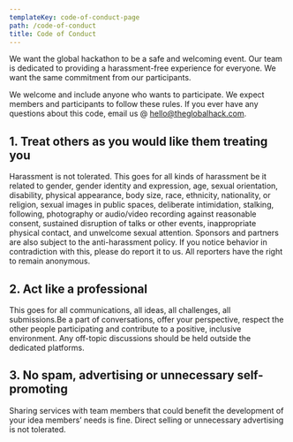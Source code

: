 ```yaml
---
templateKey: code-of-conduct-page
path: /code-of-conduct
title: Code of Conduct
---
```

We want the global hackathon to be a safe and welcoming event. Our team is dedicated to providing a harassment-free experience for everyone. We want the same commitment from our participants.

We welcome and include anyone who wants to participate. We expect members and participants to follow these rules. If you ever have any questions about this code, email us @ [hello@theglobalhack.com](mailto:hello@theglobalhack.com).

## 1. Treat others as you would like them treating you

Harassment is not tolerated. This goes for all kinds of harassment be it related to gender, gender identity and expression, age, sexual orientation, disability, physical appearance, body size, race, ethnicity, nationality, or religion, sexual images in public spaces, deliberate intimidation, stalking, following, photography or audio/video recording against reasonable consent, sustained disruption of talks or other events, inappropriate physical contact, and unwelcome sexual attention. Sponsors and partners are also subject to the anti-harassment policy. If you notice behavior in contradiction with this, please do report it to us. All reporters have the right to remain anonymous.

## 2. Act like a professional

This goes for all communications, all ideas, all challenges, all submissions.Be a part of conversations, offer your perspective, respect the other people participating and contribute to a positive, inclusive environment. Any off-topic discussions should be held outside the dedicated platforms.

## 3. No spam, advertising or unnecessary self-promoting

Sharing services with team members that could benefit the development of your idea members’ needs is fine. Direct selling or unnecessary advertising is not tolerated.